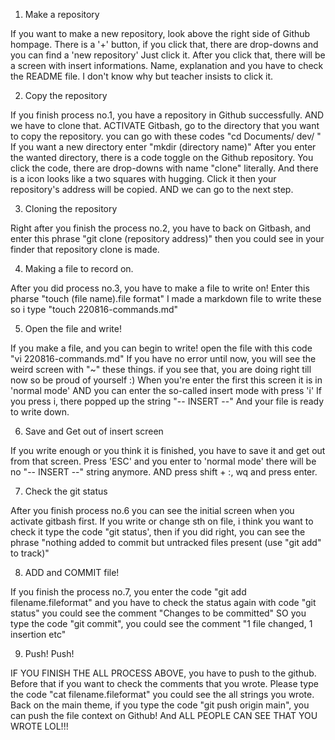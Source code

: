 1. Make a repository 

If you want to make a new repository, look above the right side of Github hompage. There is a '+' button, if you click that, there are drop-downs and you can find a 'new repository' Just click it. After you click that, there will be a screen with insert informations. Name, explanation and you have to check the README file. I don't know why but teacher insists to click it.

2. Copy the repository 

If you finish process no.1, you have a repository in Github successfully. AND we have to clone that. ACTIVATE Gitbash, go to the directory that you want to copy the repository. you can go with these codes "cd Documents/ dev/ " If you want a new directory enter "mkdir (directory name)" After you enter the wanted directory, there is a code toggle on the Github repository. You click the code, there are drop-downs with name "clone" literally. And there is a icon looks like a two squares with hugging. Click it then your repository's address will be copied. AND we can go to the next step.

3. Cloning the repository 

Right after you finish the process no.2, you have to back on Gitbash, and enter this phrase "git clone (repository address)" then you could see in your finder that repository clone is made.

4. Making a file to record on. 

After you did process no.3, you have to make a file to write on! Enter this pharse "touch (file name).file format" I made a markdown file to write these so i type "touch 220816-commands.md"

5. Open the file and write! 

If you make a file, and you can begin to write! open the file with this code "vi 220816-commands.md" If you have no error until now, you will see the weird screen with "~" these things. if you see that, you are doing right till now so be proud of yourself :) When you're enter the first this screen it is in 'normal mode' AND you can enter the so-called insert mode with press 'i' If you press i, there popped up the string "-- INSERT --" And your file is ready to write down.

6. Save and Get out of insert screen 

If you write enough or you think it is finished, you have to save it and get out from that screen. Press 'ESC' and you enter to 'normal mode' there will be no "-- INSERT --" string anymore. AND press shift + :, wq and press enter.

7. Check the git status 

After you finish process no.6 you can see the initial screen when you activate gitbash first. If you write or change sth on file, i think you want to check it type the code "git status', then if you did right, you can see the phrase "nothing added to commit but untracked files present (use "git add" to track)"

8. ADD and COMMIT file! 

If you finish the process no.7, you enter the code "git add filename.fileformat" and you have to check the status again with code "git status" you could see the comment "Changes to be committed" SO you type the code "git commit", you could see the comment "1 file changed, 1 insertion etc"

9. Push! Push! 

IF YOU FINISH THE ALL PROCESS ABOVE, you have to push to the github. Before that if you want to check the comments that you wrote. Please type the code "cat filename.fileformat" you could see the all strings you wrote. Back on the main theme, if you type the code "git push origin main", you can push the file context on Github! And ALL PEOPLE CAN SEE THAT YOU WROTE LOL!!!
